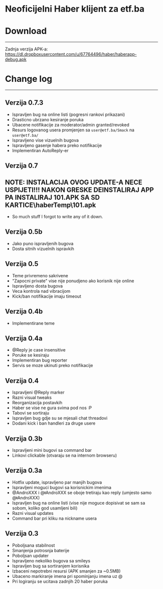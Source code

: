 # Neoficijelni Haber klijent za etf.ba

# Download
---------------------------------------------------
Zadnja verzija APK-a:
https://dl.dropboxusercontent.com/u/67764496/haber/haberapp-debug.apk


# Change log
------------------
Verzija 0.7.3
------------------
- Ispravljen bug na online listi (pogresni rankovi prikazani)
- Drasticno ubrzano kesiranje poruka
- Ubacene notifikacije za moderator/admin granted/revoked
- Resurs logovanog usera promjenjen sa ```user@etf.ba/Smack``` na ```user@etf.ba/```
- Ispravljeno vise vizuelnih bugova
- Ispravljeno gasenje habera preko notifikacije
- Implementiran AutoReply-er

Verzija 0.7
------------------
NOTE: INSTALACIJA OVOG UPDATE-A NECE USPIJETI!!! NAKON GRESKE DEINSTALIRAJ APP PA INSTALIRAJ 101.APK SA SD KARTICE\haberTemp\101.apk
------------------
- So much stuff I forgot to write any of it down.

Verzija 0.5b
------------------
- Jako puno ispravljenih bugova
- Dosta sitnih vizuelnih ispravkih

Verzija 0.5
------------------
- Teme privremeno sakrivene
- "Zapocni private" vise nije ponudjeno ako korisnik nije online
- Ispravljeno dosta bugova
- Veca kontrola nad vibracijom
- Kick/ban notifikacije imaju timeout

Verzija 0.4b
------------------
- Implementirane teme 



Verzija 0.4a
------------------
- @Reply je case insensitive
- Poruke se kesiraju
- Implementiran bug reporter
- Servis se moze ukinuti preko notifikacije



Verzija 0.4
------------------
- Ispravljeni @Reply marker
- Razni visual tweaks
- Reorganizacija postavkih
- Haber se vise ne gura svima pod nos :P
- Tabovi se sortiraju 
- Ispravljen bug gdje su se mjesali chat threadovi 
- Dodani kick i ban handleri za druge usere 



Verzija 0.3b
------------------
- Ispravljeni mini bugovi sa command bar
- Linkovi clickable (otvaraju se na internom browseru)



Verzija 0.3a
------------------
- Hotfix update, ispravljeno par manjih bugova
- Ispravljeni moguci bugovi sa korisnickim imenima
- @AndroXXX i @ǂAndroXXX se oboje tretiraju kao reply (umjesto samo @ǂAndroXXX)
- Ispravljen bug na online listi (vise nije moguce dopisivat se sam sa sobom, koliko god usamljeni bili)
- Razni visual updates
- Command bar pri kliku na nickname usera



Verzija 0.3
------------------
- Poboljsana stabilnost
- Smanjenja potrosnja baterije
- Poboljsan updater
- Ispravljeno nekoliko bugova sa smileys
- Ispravljen bug sa sortiranjem korisnika
- Izbaceni nepotrebni resursi (APK smanjen za ~0.5MB)
- Ubaceno markiranje imena pri spominjanju imena uz @
- Pri logiranju se ucitava zadnjih 20 haber poruka
